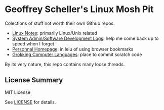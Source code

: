 # Geoffrey Scheller's Linux Mosh Pit

Colections of stuff not worth their own Github repos.

* [Linux Notes](notes/): primarily Linux/Unix related
* [System Admin/Software Development Logs](adminLogs/): help me come back up to speed when I forget
* [Personnal Homepage](web/): in leiu of using browser bookmarks
* [Grokking Computer Languages](grok/): place to commit scratch code

By its very nature, this repo contains many loose threads.

## License Summary

MIT License

See [LICENSE](LICENSE) for details.
